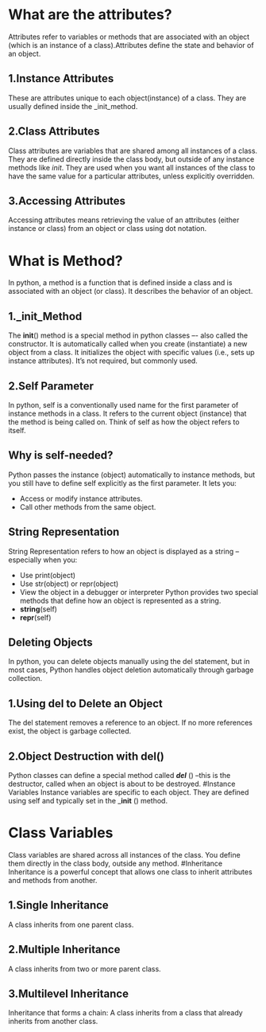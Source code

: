 # What are the attributes?
Attributes refer to variables or methods that are associated with an object (which is an instance of a class).Attributes define the state and behavior of an object.
## 1.Instance Attributes
These are attributes unique to each object(instance) of a class. They are usually defined inside the _init_method.
## 2.Class Attributes
Class attributes are variables that are shared among all instances of a class. They are defined directly inside the class body, but outside of any instance methods like _init_.
They are used when you want all instances of the class to have the same value for a particular attributes, unless explicitly overridden.
## 3.Accessing Attributes
Accessing attributes means retrieving the value of an attributes (either instance or class) from an object or class using dot notation.
# What is Method?
In python, a method is a function that is defined inside a class and is associated with an object (or class). It describes the behavior of an object.
## 1._init_Method
The __init__()  method is a special method in python classes –- also called the constructor.
It is automatically called when you create (instantiate) a new object from a class.
It initializes the object with specific values (i.e., sets up instance attributes).
It’s not required, but commonly used.
## 2.Self Parameter
In python, self is a conventionally used name for the first parameter of instance methods in a class. It refers to the current object (instance) that the method is being called on.
Think of self as how the object refers to itself.
## Why is self-needed?
Python passes the instance (object) automatically to instance methods, but you still have to define self explicitly as the first parameter.
It lets you:
-	Access or modify instance attributes.
-	Call other methods from the same object.
## String Representation
String Representation refers to how an object is displayed as a string –especially when you:
-	Use print(object)
-	Use str(object) or repr(object)
-	View the object in a debugger or interpreter
Python provides two special methods that define how an object is represented as a string.
-	__string__(self)
-	__repr__(self)
## Deleting Objects
In python, you can delete objects manually using the del statement, but in most cases, Python handles object deletion automatically through garbage collection.
## 1.Using del to Delete an Object
The del statement removes a reference to an object. If no more references exist, the object is garbage collected.
## 2.Object Destruction with __del__()
Python classes can define a special method called ___del___ () –this is the destructor, called when an object is about to be destroyed.
#Instance Variables
Instance variables are specific to each object. They are defined using self and typically set in the ___init__ () method.
# Class Variables
Class variables are shared across all instances of the class. You define them directly in the class body, outside any method.
#Inheritance
Inheritance is a powerful concept that allows one class to inherit attributes and methods from another.
## 1.Single Inheritance
A class inherits from one parent class.
## 2.Multiple Inheritance
A class inherits from two or more parent class.
## 3.Multilevel Inheritance
Inheritance that forms a chain: A class inherits from a class that already inherits from another class.
